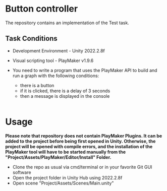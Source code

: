 # Button controller

The repository contains an implementation of the Test task.


## Task Conditions

* Development Environment - Unity 2022.2.8f

* Visual scripting tool - PlayMaker v1.9.6

* You need to write a program that uses the PlayMaker API to build and run 
a graph with the following conditions:
    * there is a button
    * if it is clicked, there is a delay of 3 seconds
    * then a message is displayed in the console
<br/><br/>

# Usage

__Please note that repository does not contain PlayMaker Plugins. It can be added
to the project before being first opened in Unity. Otherwise, the project will
be opened with compile errors, and the installation of the PlayMaker tool will
have to be started manually from the "Project/Assets/PlayMaker/Editor/Install"
Folder.__

* Clone the repo as usual via cmd/terminal or in your favorite Git GUI 
software
* Open the project folder in Unity Hub using 2022.2.8f     
* Open scene "Project/Assets/Scenes/Main.unity"
<br/><br/>

